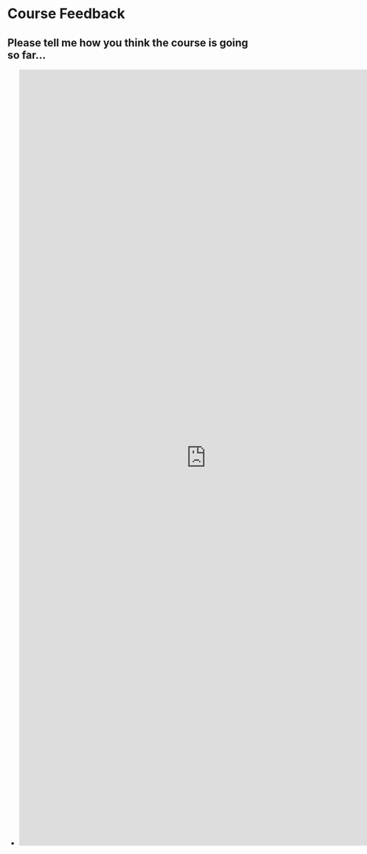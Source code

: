 # Course Feedback
## Please tell me how you think the course is going so far...
- <iframe src="https://docs.google.com/spreadsheet/embeddedform?formkey=dFU4X0pwWkRoUjZqYXVRLW9RRkpnY0E6MA" width="760" height="1579" frameborder="0" marginheight="0" marginwidth="0">Loading...</iframe>

